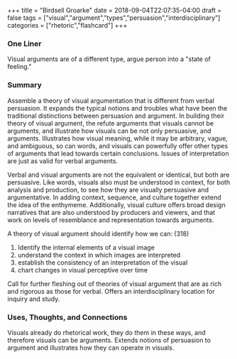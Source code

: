 +++
title = "Birdsell Groarke"
date = 2018-09-04T22:07:35-04:00
draft = false
tags = ["visual","argument","types","persuasion","interdisciplinary"]
categories = ["rhetoric","flashcard"]
+++
### One Liner
Visual arguments are of a different type, argue person into a "state of feeling."

### Summary
Assemble a theory of visual argumentation that is different from verbal persuasion. It expands the typical notions and troubles what have been the traditional distinctions between persuasion and argument. In building their theory of visual argument, the refute arguments that visuals cannot be arguments, and illustrate how visuals can be not only persuasive, and arguments. Illustrates how visual meaning, while it may be arbitrary, vague, and ambiguous, so can words, and visuals can powerfully offer other types of arguments that lead towards certain conclusions. Issues of interpretation are just as valid for verbal arguments.

Verbal and visual arguments are not the equivalent or identical, but both are persuasive. Like words, visuals also must be understood in context, for both analysis and production, to see how they are visually persuasive and argumentative. In adding context, sequence, and culture together extend the idea of the enthymeme. Additionally, visual culture offers broad design narratives that are also understood by producers and viewers, and that work on levels of resemblance and representation towards arguments.

A theory of visual argument should identify how we can: (318)

1. Identify the internal elements of a visual image
2. understand the context in which images are interpreted
3. establish the consistency of an interpretation of the visual
4. chart changes in visual perceptive over time

Call for further fleshing out of theories of visual argument that are as rich and rigorous as those for verbal. Offers an interdisciplinary location for inquiry and study.

### Uses, Thoughts, and Connections
Visuals already do rhetorical work, they do them in these ways, and therefore visuals can be arguments. Extends notions of persuasion to argument and illustrates how they can operate in visuals.
